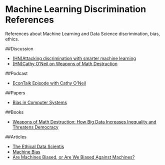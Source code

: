 # Machine Learning Discrimination References
References about Machine Learning and Data Science discrimination, bias, ethics.


##Discussion
* [(HN)Attacking discrimination with smarter machine learning](https://news.ycombinator.com/item?id=13004790)
* [(HN)Cathy O’Neil on Weapons of Math Destruction](https://news.ycombinator.com/item?id=12642432)

##Podcast

* [EconTalk Episode with Cathy O'Neil](http://www.econtalk.org/archives/2016/10/cathy_oneil_on_1.html)

##Papers 

* [Bias in Computer Systems](https://www.nyu.edu/projects/nissenbaum/papers/biasincomputers.pdf)

##Books

* [Weapons of Math Destruction: How Big Data Increases Inequality and Threatens Democracy](https://www.amazon.com/Weapons-Math-Destruction-Increases-Inequality/dp/0553418815/ref=sr_1_1?ie=UTF8&qid=1479818920&sr=8-1&keywords=Weapons-Math-Destruction-Increases-Inequality)

##Articles

* [The Ethical Data Scientis](http://www.slate.com/articles/technology/future_tense/2016/02/how_to_bring_better_ethics_to_data_science.html)
* [Machine Bias](https://www.propublica.org/article/machine-bias-risk-assessments-in-criminal-sentencing)
* [Are Machines Biased, or Are We Biased Against Machines?](http://alex.miller.im/posts/are-we-biased-against-machines-propublica-recidivism/)

